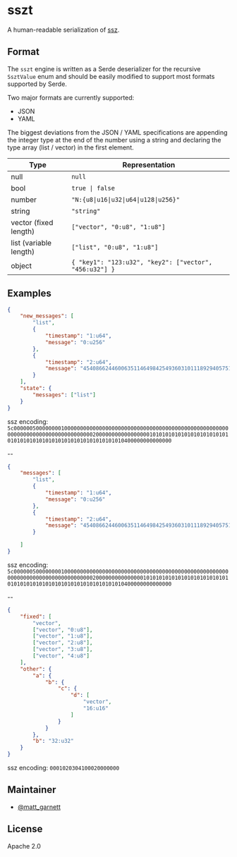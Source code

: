 # sszt

A human-readable serialization of [ssz](https://github.com/ethereum/eth2.0-specs/blob/dev/specs/simple-serialize.md).

## Format
The `sszt` engine is written as a Serde deserializer for the recursive `SsztValue` enum and should
be easily modified to support most formats supported by Serde. 

Two major formats are currently supported:
* JSON
* YAML

The biggest deviations from the JSON / YAML specifications are appending the integer type at the
end of the number using a string and declaring the type array (list / vector) in the first element.

| Type | Representation| 
| -- |--| 
| null | `null`
| bool | `true \| false`
| number | `"N:{u8\|u16\|u32\|u64\|u128\|u256}"`
| string | `"string"`
| vector (fixed length) | `["vector", "0:u8", "1:u8"]`
| list (variable length) | `["list", "0:u8", "1:u8"]`
| object | `{ "key1": "123:u32", "key2": ["vector", "456:u32"] }`

## Examples
```json
{
	"new_messages": [
		"list",
		{
			"timestamp": "1:u64",
			"message": "0:u256"
		},
		{
			"timestamp": "2:u64",
			"message": "454086624460063511464984254936031011189294057512315937409637584344757371137:u256"
		}
	],
	"state": {
		"messages": ["list"]
	}
}
```
ssz encoding: `5c0000005000000001000000000000000000000000000000000000000000000000000000000000000000000000000000020000000000000000010101010101010101010101010101010101010101010101010101010101010400000000000000`

--

```json
{
	"messages": [
		"list",
		{
			"timestamp": "1:u64",
			"message": "0:u256"
		},
		{
			"timestamp": "2:u64",
			"message": "454086624460063511464984254936031011189294057512315937409637584344757371137:u256"
		}

	]
}
```
ssz encoding: `5c0000005000000001000000000000000000000000000000000000000000000000000000000000000000000000000000020000000000000001010101010101010101010101010101010101010101010101010101010101010400000000000000`

--

```json
{
	"fixed": [
		"vector",
		["vector", "0:u8"],
		["vector", "1:u8"],
		["vector", "2:u8"],
		["vector", "3:u8"],
		["vector", "4:u8"]
	],
	"other": {
		"a": {
			"b": {
				"c": {
					"d": [
						"vector",
						"16:u16"
					]
				}
			}
		},
		"b": "32:u32"
	}
}
```
ssz encoding: `0001020304100020000000`

## Maintainer
* [@matt_garnett](https://twitter.com/matt_garnett)

## License
Apache 2.0

